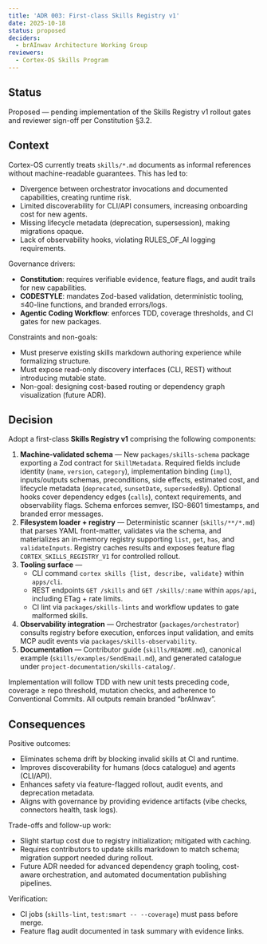 ```yaml
---
title: 'ADR 003: First-class Skills Registry v1'
date: 2025-10-18
status: proposed
deciders:
  - brAInwav Architecture Working Group
reviewers:
  - Cortex-OS Skills Program
---
```


## Status

Proposed — pending implementation of the Skills Registry v1 rollout gates and reviewer sign-off per Constitution §3.2.

## Context

Cortex-OS currently treats `skills/*.md` documents as informal references without machine-readable guarantees. This has led to:

- Divergence between orchestrator invocations and documented capabilities, creating runtime risk.
- Limited discoverability for CLI/API consumers, increasing onboarding cost for new agents.
- Missing lifecycle metadata (deprecation, supersession), making migrations opaque.
- Lack of observability hooks, violating RULES_OF_AI logging requirements.

Governance drivers:

- **Constitution**: requires verifiable evidence, feature flags, and audit trails for new capabilities.
- **CODESTYLE**: mandates Zod-based validation, deterministic tooling, ≤40-line functions, and branded errors/logs.
- **Agentic Coding Workflow**: enforces TDD, coverage thresholds, and CI gates for new packages.

Constraints and non-goals:

- Must preserve existing skills markdown authoring experience while formalizing structure.
- Must expose read-only discovery interfaces (CLI, REST) without introducing mutable state.
- Non-goal: designing cost-based routing or dependency graph visualization (future ADR).

## Decision

Adopt a first-class **Skills Registry v1** comprising the following components:

1. **Machine-validated schema** — New `packages/skills-schema` package exporting a Zod contract for `SkillMetadata`. Required fields include identity (`name`, `version`, `category`), implementation binding (`impl`), inputs/outputs schemas, preconditions, side effects, estimated cost, and lifecycle metadata (`deprecated`, `sunsetDate`, `supersededBy`). Optional hooks cover dependency edges (`calls`), context requirements, and observability flags. Schema enforces semver, ISO-8601 timestamps, and branded error messages.
2. **Filesystem loader + registry** — Deterministic scanner (`skills/**/*.md`) that parses YAML front-matter, validates via the schema, and materializes an in-memory registry supporting `list`, `get`, `has`, and `validateInputs`. Registry caches results and exposes feature flag `CORTEX_SKILLS_REGISTRY_V1` for controlled rollout.
3. **Tooling surface** —
   - CLI command `cortex skills {list, describe, validate}` within `apps/cli`.
   - REST endpoints `GET /skills` and `GET /skills/:name` within `apps/api`, including ETag + rate limits.
   - CI lint via `packages/skills-lints` and workflow updates to gate malformed skills.
4. **Observability integration** — Orchestrator (`packages/orchestrator`) consults registry before execution, enforces input validation, and emits MCP audit events via `packages/skills-observability`.
5. **Documentation** — Contributor guide (`skills/README.md`), canonical example (`skills/examples/SendEmail.md`), and generated catalogue under `project-documentation/skills-catalog/`.

Implementation will follow TDD with new unit tests preceding code, coverage ≥ repo threshold, mutation checks, and adherence to Conventional Commits. All outputs remain branded “brAInwav”.

## Consequences

Positive outcomes:

- Eliminates schema drift by blocking invalid skills at CI and runtime.
- Improves discoverability for humans (docs catalogue) and agents (CLI/API).
- Enhances safety via feature-flagged rollout, audit events, and deprecation metadata.
- Aligns with governance by providing evidence artifacts (vibe checks, connectors health, task logs).

Trade-offs and follow-up work:

- Slight startup cost due to registry initialization; mitigated with caching.
- Requires contributors to update skills markdown to match schema; migration support needed during rollout.
- Future ADR needed for advanced dependency graph tooling, cost-aware orchestration, and automated documentation publishing pipelines.

Verification:

- CI jobs (`skills-lint`, `test:smart -- --coverage`) must pass before merge.
- Feature flag audit documented in task summary with evidence links.

